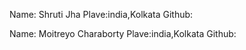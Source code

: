 Name: Shruti Jha
Plave:india,Kolkata
Github:

Name: Moitreyo Charaborty
Plave:india,Kolkata
Github:
